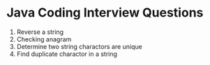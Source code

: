 # Java Coding Interview Questions

1. Reverse a string
2. Checking anagram
3. Determine two string charactors are unique
4. Find duplicate charactor in a string
